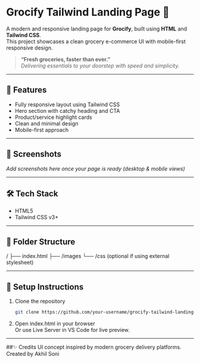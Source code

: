 # Grocify Tailwind Landing Page 🥦

A modern and responsive landing page for **Grocify**, built using **HTML** and **Tailwind CSS**.  
This project showcases a clean grocery e-commerce UI with mobile-first responsive design.

> **“Fresh groceries, faster than ever.”**  
> _Delivering essentials to your doorstep with speed and simplicity._

---

## 🚀 Features

- Fully responsive layout using Tailwind CSS
- Hero section with catchy heading and CTA
- Product/service highlight cards
- Clean and minimal design
- Mobile-first approach

---

## 📸 Screenshots

_Add screenshots here once your page is ready (desktop & mobile views)_

---

## 🛠️ Tech Stack

- HTML5
- Tailwind CSS v3+

---

## 📂 Folder Structure

/ ├── index.html ├── /images └── /css (optional if using external stylesheet)

---

## 📌 Setup Instructions

1. Clone the repository  
   ```bash
   git clone https://github.com/your-username/grocify-tailwind-landing.git
   
2. Open index.html in your browser   
Or use Live Server in VS Code for live preview.

---

##✨ Credits
UI concept inspired by modern grocery delivery platforms.
Created by Akhil Soni
